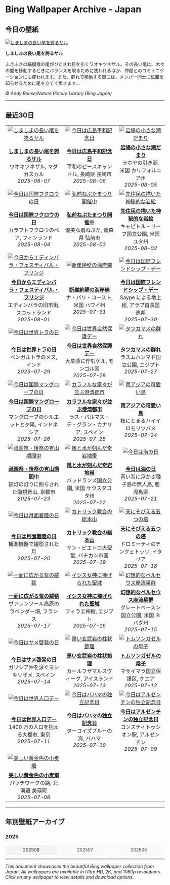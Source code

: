 # Bing Wallpaper Archive - Japan

## 今日の壁紙

[![しましまの長い尾を誇るサル](https://www.bing.com/th?id=OHR.BabyLemur_JA-JP3588561100_UHD.jpg&pid=hp&w=2560)](https://bing.codexun.com/jp/detail/20250807)

**しましまの長い尾を誇るサル**

ふさふさの縞模様の尾がひときわ目を引くワオキツネザル。その長い尾は、木々の間を移動するときにバランスを取るために使われるほか、仲間とのコミュニケーションにも使われます。また、群れで移動する際には、メンバー同士に位置を知らせるために尾を立てて歩きます…

*© Andy Rouse/Nature Picture Library (Bing Japan)*

---

## 最近30日

| | | |
|:---:|:---:|:---:|
| [![しましまの長い尾を誇るサル](https://www.bing.com/th?id=OHR.BabyLemur_JA-JP3588561100_UHD.jpg&pid=hp&w=2560)](https://bing.codexun.com/jp/detail/20250807) | [![今日は広島平和記念日](https://www.bing.com/th?id=OHR.HiroshimaPeace2025_JA-JP3351733972_UHD.jpg&pid=hp&w=2560)](https://bing.codexun.com/jp/detail/20250806) | [![岩場の小さな潮だまり](https://www.bing.com/th?id=OHR.CaliforniaTidepool_JA-JP3202345029_UHD.jpg&pid=hp&w=2560)](https://bing.codexun.com/jp/detail/20250805) | 
| **[しましまの長い尾を誇るサル](https://bing.codexun.com/jp/detail/20250807)**<br>ワオキツネザル, マダガスカル<br>*2025-08-07* | **[今日は広島平和記念日](https://bing.codexun.com/jp/detail/20250806)**<br>平和のピースキャンドル, 長崎県 長崎市<br>*2025-08-06* | **[岩場の小さな潮だまり](https://bing.codexun.com/jp/detail/20250805)**<br>ラホヤの引き潮, 米国 カリフォルニア州<br>*2025-08-05* | 
| [![今日は国際フクロウの日](https://www.bing.com/th?id=OHR.LaplandOwl_JA-JP2701506191_UHD.jpg&pid=hp&w=2560)](https://bing.codexun.com/jp/detail/20250804) | [![弘前ねぷたまつり開催中](https://www.bing.com/th?id=OHR.HirosakiNeputaFestival2025_JA-JP2869487998_UHD.jpg&pid=hp&w=2560)](https://bing.codexun.com/jp/detail/20250803) | [![先住民の描いた神秘的な岩絵](https://www.bing.com/th?id=OHR.FruitaPetroglyphs_JA-JP2199593329_UHD.jpg&pid=hp&w=2560)](https://bing.codexun.com/jp/detail/20250802) | 
| **[今日は国際フクロウの日](https://bing.codexun.com/jp/detail/20250804)**<br>カラフトフクロウのペア, フィンランド<br>*2025-08-04* | **[弘前ねぷたまつり開催中](https://bing.codexun.com/jp/detail/20250803)**<br>優美な扇ねぷた, 青森県 弘前市<br>*2025-08-03* | **[先住民の描いた神秘的な岩絵](https://bing.codexun.com/jp/detail/20250802)**<br>キャピトル・リーフ国立公園, 米国 ユタ州<br>*2025-08-02* | 
| [![今日からエディンバラ・フェスティバル・フリンジ](https://www.bing.com/th?id=OHR.EdinburghFringe_JA-JP2026368495_UHD.jpg&pid=hp&w=2560)](https://bing.codexun.com/jp/detail/20250801) | [![断崖絶壁の海岸線](https://www.bing.com/th?id=OHR.NaPaliKauai_JA-JP1764842674_UHD.jpg&pid=hp&w=2560)](https://bing.codexun.com/jp/detail/20250731) | [![今日は国際フレンドシップ・デー](https://www.bing.com/th?id=OHR.SaypeDubai_JA-JP1584990235_UHD.jpg&pid=hp&w=2560)](https://bing.codexun.com/jp/detail/20250730) | 
| **[今日からエディンバラ・フェスティバル・フリンジ](https://bing.codexun.com/jp/detail/20250801)**<br>エディンバラの旧市街, スコットランド<br>*2025-08-01* | **[断崖絶壁の海岸線](https://bing.codexun.com/jp/detail/20250731)**<br>ナ・パリ・コースト, 米国 ハワイ州<br>*2025-07-31* | **[今日は国際フレンドシップ・デー](https://bing.codexun.com/jp/detail/20250730)**<br>Saype による地上絵, アラブ首長国連邦<br>*2025-07-30* | 
| [![今日は世界トラの日](https://www.bing.com/th?id=OHR.TigerDay_JA-JP0300467728_UHD.jpg&pid=hp&w=2560)](https://bing.codexun.com/jp/detail/20250729) | [![今日は世界自然保護デー](https://www.bing.com/th?id=OHR.MongoliaYurts_JA-JP0052773408_UHD.jpg&pid=hp&w=2560)](https://bing.codexun.com/jp/detail/20250728) | [![タツカマスの群れ](https://www.bing.com/th?id=OHR.BlackfinBarracuda_JA-JP9849559763_UHD.jpg&pid=hp&w=2560)](https://bing.codexun.com/jp/detail/20250727) | 
| **[今日は世界トラの日](https://bing.codexun.com/jp/detail/20250729)**<br>ベンガルトラのメス, インド<br>*2025-07-29* | **[今日は世界自然保護デー](https://bing.codexun.com/jp/detail/20250728)**<br>大草原に佇むゲル,  モンゴル国<br>*2025-07-28* | **[タツカマスの群れ](https://bing.codexun.com/jp/detail/20250727)**<br>ラスムハンマド国立公園, エジプト<br>*2025-07-27* | 
| [![今日は国際マングローブの日](https://www.bing.com/th?id=OHR.MangroveTwilight_JA-JP9462938836_UHD.jpg&pid=hp&w=2560)](https://bing.codexun.com/jp/detail/20250726) | [![カラフルな家々が並ぶ港湾都市](https://www.bing.com/th?id=OHR.LasPalmas_JA-JP9180112071_UHD.jpg&pid=hp&w=2560)](https://bing.codexun.com/jp/detail/20250725) | [![南アジアの可愛い鳥](https://www.bing.com/th?id=OHR.AshyWoodswallow_JA-JP4870541560_UHD.jpg&pid=hp&w=2560)](https://bing.codexun.com/jp/detail/20250724) | 
| **[今日は国際マングローブの日](https://bing.codexun.com/jp/detail/20250726)**<br>マングローブのシルエットと夕陽, インドネシア<br>*2025-07-26* | **[カラフルな家々が並ぶ港湾都市](https://bing.codexun.com/jp/detail/20250725)**<br>ラス・パルマス・デ・グラン・カナリア, スペイン<br>*2025-07-25* | **[南アジアの可愛い鳥](https://bing.codexun.com/jp/detail/20250724)**<br>枝にとまるハイイロモリツバメ<br>*2025-07-24* | 
| [![祇園祭・後祭の宵山期間中](https://www.bing.com/th?id=OHR.GionFestival2025_JA-JP8597633874_UHD.jpg&pid=hp&w=2560)](https://bing.codexun.com/jp/detail/20250723) | [![風と水が刻んだ奇岩地帯](https://www.bing.com/th?id=OHR.BadlandsSunset_JA-JP4206808892_UHD.jpg&pid=hp&w=2560)](https://bing.codexun.com/jp/detail/20250722) | [![今日は海の日](https://www.bing.com/th?id=OHR.MarineDay2025_JA-JP8195760967_UHD.jpg&pid=hp&w=2560)](https://bing.codexun.com/jp/detail/20250721) | 
| **[祇園祭・後祭の宵山期間中](https://bing.codexun.com/jp/detail/20250723)**<br>提灯の灯りに照らされた南観音山, 京都市<br>*2025-07-23* | **[風と水が刻んだ奇岩地帯](https://bing.codexun.com/jp/detail/20250722)**<br>バッドランズ国立公園, 米国 サウスダコタ州<br>*2025-07-22* | **[今日は海の日](https://bing.codexun.com/jp/detail/20250721)**<br>青い海に浮かぶ種子島の無人島, 鹿児島県<br>*2025-07-21* | 
| [![今日は月面着陸の日](https://www.bing.com/th?id=OHR.BigMoon_JA-JP3459565714_UHD.jpg&pid=hp&w=2560)](https://bing.codexun.com/jp/detail/20250720) | [![カトリック教会の総本山](https://www.bing.com/th?id=OHR.VaticanCity_JA-JP3107889250_UHD.jpg&pid=hp&w=2560)](https://bing.codexun.com/jp/detail/20250719) | [![天にそびえる五つの塔](https://www.bing.com/th?id=OHR.DolomitiEstate_JA-JP1752445418_UHD.jpg&pid=hp&w=2560)](https://bing.codexun.com/jp/detail/20250718) | 
| **[今日は月面着陸の日](https://bing.codexun.com/jp/detail/20250720)**<br>観測機器で撮影された月<br>*2025-07-20* | **[カトリック教会の総本山](https://bing.codexun.com/jp/detail/20250719)**<br>サン・ピエトロ大聖堂, バチカン市国<br>*2025-07-19* | **[天にそびえる五つの塔](https://bing.codexun.com/jp/detail/20250718)**<br>ドロミーティのチンクェトッリ, イタリア<br>*2025-07-18* | 
| [![一面に広がる紫の絨毯](https://www.bing.com/th?id=OHR.FranceLavender_JA-JP2202328070_UHD.jpg&pid=hp&w=2560)](https://bing.codexun.com/jp/detail/20250717) | [![イシス女神に捧げられた聖域](https://www.bing.com/th?id=OHR.TemplePhilae_JA-JP1883182948_UHD.jpg&pid=hp&w=2560)](https://bing.codexun.com/jp/detail/20250716) | [![幻想的なペルセウス座流星群](https://www.bing.com/th?id=OHR.PerseidsPine_JA-JP0980673364_UHD.jpg&pid=hp&w=2560)](https://bing.codexun.com/jp/detail/20250715) | 
| **[一面に広がる紫の絨毯](https://bing.codexun.com/jp/detail/20250717)**<br>ヴァレンソール高原のラベンダー畑, フランス<br>*2025-07-17* | **[イシス女神に捧げられた聖域](https://bing.codexun.com/jp/detail/20250716)**<br>フィラエ神殿, エジプト<br>*2025-07-16* | **[幻想的なペルセウス座流星群](https://bing.codexun.com/jp/detail/20250715)**<br>グレートベースン国立公園, 米国 ネバダ州<br>*2025-07-15* | 
| [![今日はサメ啓発の日](https://www.bing.com/th?id=OHR.YoungShark_JA-JP0204898221_UHD.jpg&pid=hp&w=2560)](https://bing.codexun.com/jp/detail/20250714) | [![黒い玄武岩の柱状節理](https://www.bing.com/th?id=OHR.BasaltColumns_JA-JP9334958471_UHD.jpg&pid=hp&w=2560)](https://bing.codexun.com/jp/detail/20250713) | [![トムソンガゼルの母子](https://www.bing.com/th?id=OHR.ThomsonGazelle_JA-JP8883266814_UHD.jpg&pid=hp&w=2560)](https://bing.codexun.com/jp/detail/20250712) | 
| **[今日はサメ啓発の日](https://bing.codexun.com/jp/detail/20250714)**<br>ガリシア沖を泳ぐヨシキリザメ, スペイン<br>*2025-07-14* | **[黒い玄武岩の柱状節理](https://bing.codexun.com/jp/detail/20250713)**<br>カールフザマルスヴィーク, アイスランド<br>*2025-07-13* | **[トムソンガゼルの母子](https://bing.codexun.com/jp/detail/20250712)**<br>マサイマラ国立保護区, ケニア<br>*2025-07-12* | 
| [![今日は世界人口デー](https://www.bing.com/th?id=OHR.TokyoSunrise_JA-JP8418771987_UHD.jpg&pid=hp&w=2560)](https://bing.codexun.com/jp/detail/20250711) | [![今日はバハマの独立記念日](https://www.bing.com/th?id=OHR.BahamaBlues_JA-JP9790462699_UHD.jpg&pid=hp&w=2560)](https://bing.codexun.com/jp/detail/20250710) | [![今日はアルゼンチンの独立記念日](https://www.bing.com/th?id=OHR.ConstitucionStation_JA-JP9081110784_UHD.jpg&pid=hp&w=2560)](https://bing.codexun.com/jp/detail/20250709) | 
| **[今日は世界人口デー](https://bing.codexun.com/jp/detail/20250711)**<br>1400 万の人口を抱える大都市, 東京<br>*2025-07-11* | **[今日はバハマの独立記念日](https://bing.codexun.com/jp/detail/20250710)**<br>ターコイズブルーの海, バハマ<br>*2025-07-10* | **[今日はアルゼンチンの独立記念日](https://bing.codexun.com/jp/detail/20250709)**<br>コンスティトゥシオン駅, アルゼンチン<br>*2025-07-09* | 
| [![美しい黄金色の小麦畑](https://www.bing.com/th?id=OHR.WheatFields2025_JA-JP0694604988_UHD.jpg&pid=hp&w=2560)](https://bing.codexun.com/jp/detail/20250708) |  |  | 
| **[美しい黄金色の小麦畑](https://bing.codexun.com/jp/detail/20250708)**<br>パッチワークの路, 北海道 美瑛町<br>*2025-07-08* |  |  | 


---

## 年別壁紙アーカイブ

### 2025
<div style="display: grid; grid-template-columns: repeat(auto-fit, minmax(80px, 1fr)); gap: 6px; margin: 12px 0;">
<a href="https://bing.codexun.com/jp/archive/202508" style="padding: 6px 12px; font-size: 14px; border-radius: 6px; box-shadow: 0 1px 2px rgba(0,0,0,0.1); background-color: #f3f4f6; color: #374151; text-decoration: none; text-align: center; transition: background-color 0.2s ease; font-weight: 500;">202508</a>
<a href="https://bing.codexun.com/jp/archive/202507" style="padding: 6px 12px; font-size: 14px; border-radius: 6px; box-shadow: 0 1px 2px rgba(0,0,0,0.1); background-color: #f9fafb; color: #374151; text-decoration: none; text-align: center; transition: background-color 0.2s ease;">202507</a>
<a href="https://bing.codexun.com/jp/archive/202506" style="padding: 6px 12px; font-size: 14px; border-radius: 6px; box-shadow: 0 1px 2px rgba(0,0,0,0.1); background-color: #f9fafb; color: #374151; text-decoration: none; text-align: center; transition: background-color 0.2s ease;">202506</a>
</div>



---

*This document showcases the beautiful Bing wallpaper collection from Japan. All wallpapers are available in Ultra HD, 2K, and 1080p resolutions. Click on any wallpaper to view details and download options.*
